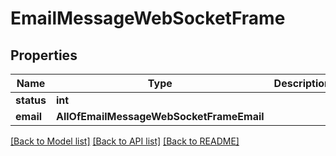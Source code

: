 # EmailMessageWebSocketFrame

## Properties
Name | Type | Description | Notes
------------ | ------------- | ------------- | -------------
**status** | **int** |  | [optional] 
**email** | **AllOfEmailMessageWebSocketFrameEmail** |  | [optional] 

[[Back to Model list]](../README.md#documentation-for-models) [[Back to API list]](../README.md#documentation-for-api-endpoints) [[Back to README]](../README.md)

